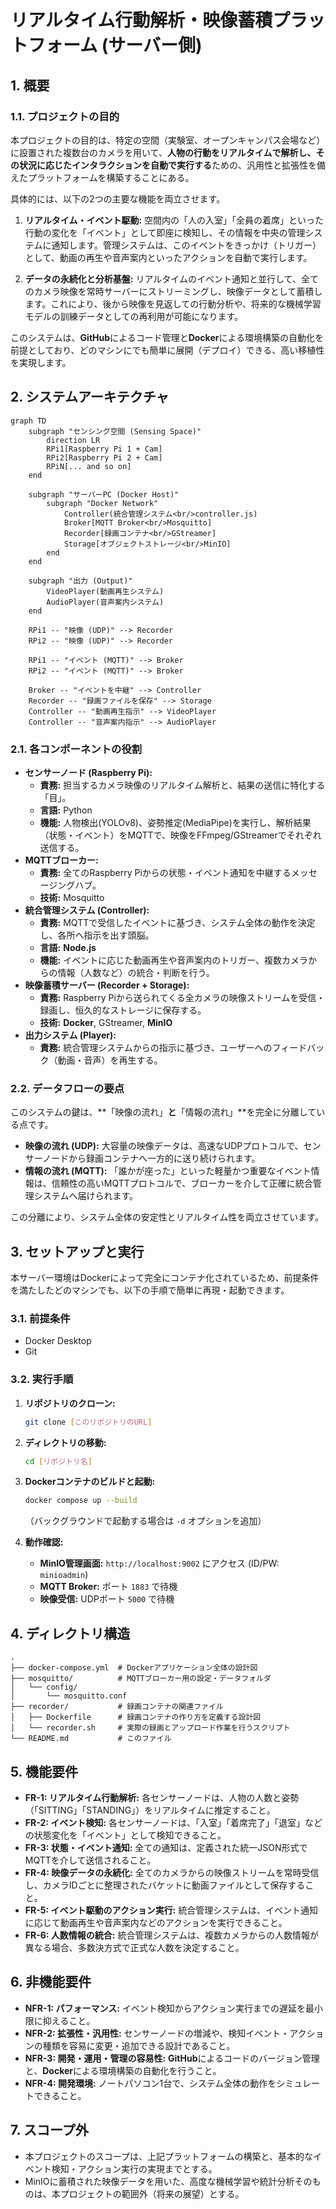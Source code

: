 # リアルタイム行動解析・映像蓄積プラットフォーム (サーバー側)

## 1. 概要

### 1.1. プロジェクトの目的
本プロジェクトの目的は、特定の空間（実験室、オープンキャンパス会場など）に設置された複数台のカメラを用いて、**人物の行動をリアルタイムで解析し、その状況に応じたインタラクションを自動で実行する**ための、汎用性と拡張性を備えたプラットフォームを構築することにある。

具体的には、以下の2つの主要な機能を両立させます。

1.  **リアルタイム・イベント駆動:**
    空間内の「人の入室」「全員の着席」といった行動の変化を「イベント」として即座に検知し、その情報を中央の管理システムに通知します。管理システムは、このイベントをきっかけ（トリガー）として、動画の再生や音声案内といったアクションを自動で実行します。

2.  **データの永続化と分析基盤:**
    リアルタイムのイベント通知と並行して、全てのカメラ映像を常時サーバーにストリーミングし、映像データとして蓄積します。これにより、後から映像を見返しての行動分析や、将来的な機械学習モデルの訓練データとしての再利用が可能になります。

このシステムは、**GitHub**によるコード管理と**Docker**による環境構築の自動化を前提としており、どのマシンにでも簡単に展開（デプロイ）できる、高い移植性を実現します。

## 2. システムアーキテクチャ

```mermaid
graph TD
    subgraph "センシング空間 (Sensing Space)"
        direction LR
        RPi1[Raspberry Pi 1 + Cam]
        RPi2[Raspberry Pi 2 + Cam]
        RPiN[... and so on]
    end

    subgraph "サーバーPC (Docker Host)"
        subgraph "Docker Network"
            Controller(統合管理システム<br/>controller.js)
            Broker[MQTT Broker<br/>Mosquitto]
            Recorder[録画コンテナ<br/>GStreamer]
            Storage[オブジェクトストレージ<br/>MinIO]
        end
    end

    subgraph "出力 (Output)"
        VideoPlayer(動画再生システム)
        AudioPlayer(音声案内システム)
    end

    RPi1 -- "映像 (UDP)" --> Recorder
    RPi2 -- "映像 (UDP)" --> Recorder

    RPi1 -- "イベント (MQTT)" --> Broker
    RPi2 -- "イベント (MQTT)" --> Broker

    Broker -- "イベントを中継" --> Controller
    Recorder -- "録画ファイルを保存" --> Storage
    Controller -- "動画再生指示" --> VideoPlayer
    Controller -- "音声案内指示" --> AudioPlayer
```

### 2.1. 各コンポーネントの役割

* **センサーノード (Raspberry Pi):**
    * **責務:** 担当するカメラ映像のリアルタイム解析と、結果の送信に特化する「目」。
    * **言語:** Python
    * **機能:** 人物検出(YOLOv8)、姿勢推定(MediaPipe)を実行し、解析結果（状態・イベント）をMQTTで、映像をFFmpeg/GStreamerでそれぞれ送信する。
* **MQTTブローカー:**
    * **責務:** 全てのRaspberry Piからの状態・イベント通知を中継するメッセージングハブ。
    * **技術:** Mosquitto
* **統合管理システム (Controller):**
    * **責務:** MQTTで受信したイベントに基づき、システム全体の動作を決定し、各所へ指示を出す頭脳。
    * **言語:** **Node.js**
    * **機能:** イベントに応じた動画再生や音声案内のトリガー、複数カメラからの情報（人数など）の統合・判断を行う。
* **映像蓄積サーバー (Recorder + Storage):**
    * **責務:** Raspberry Piから送られてくる全カメラの映像ストリームを受信・録画し、恒久的なストレージに保存する。
    * **技術:** **Docker**, GStreamer, **MinIO**
* **出力システム (Player):**
    * **責務:** 統合管理システムからの指示に基づき、ユーザーへのフィードバック（動画・音声）を再生する。

### 2.2. データフローの要点
このシステムの鍵は、**「映像の流れ」**と**「情報の流れ」**を完全に分離している点です。
* **映像の流れ (UDP):** 大容量の映像データは、高速なUDPプロトコルで、センサーノードから録画コンテナへ一方的に送り続けられます。
* **情報の流れ (MQTT):** 「誰かが座った」といった軽量かつ重要なイベント情報は、信頼性の高いMQTTプロトコルで、ブローカーを介して正確に統合管理システムへ届けられます。

この分離により、システム全体の安定性とリアルタイム性を両立させています。

## 3. セットアップと実行

本サーバー環境はDockerによって完全にコンテナ化されているため、前提条件を満たしたどのマシンでも、以下の手順で簡単に再現・起動できます。

### 3.1. 前提条件
* Docker Desktop
* Git

### 3.2. 実行手順
1.  **リポジトリのクローン:**
    ```bash
    git clone [このリポジトリのURL]
    ```
2.  **ディレクトリの移動:**
    ```bash
    cd [リポジトリ名]
    ```
3.  **Dockerコンテナのビルドと起動:**
    ```bash
    docker compose up --build
    ```
    （バックグラウンドで起動する場合は `-d` オプションを追加）

4.  **動作確認:**
    * **MinIO管理画面:** `http://localhost:9002` にアクセス (ID/PW: `minioadmin`)
    * **MQTT Broker:** ポート `1883` で待機
    * **映像受信:** UDPポート `5000` で待機

## 4. ディレクトリ構造

```
.
├── docker-compose.yml  # Dockerアプリケーション全体の設計図
├── mosquitto/          # MQTTブローカー用の設定・データフォルダ
│   └── config/
│       └── mosquitto.conf
├── recorder/           # 録画コンテナの関連ファイル
│   ├── Dockerfile      # 録画コンテナの作り方を定義する設計図
│   └── recorder.sh     # 実際の録画とアップロード作業を行うスクリプト
└── README.md           # このファイル
```

## 5. 機能要件

* **FR-1: リアルタイム行動解析:** 各センサーノードは、人物の人数と姿勢（「SITTING」「STANDING」）をリアルタイムに推定すること。
* **FR-2: イベント検知:** 各センサーノードは、「入室」「着席完了」「退室」などの状態変化を「イベント」として検知できること。
* **FR-3: 状態・イベント通知:** 全ての通知は、定義された統一JSON形式でMQTTを介して送信されること。
* **FR-4: 映像データの永続化:** 全てのカメラからの映像ストリームを常時受信し、カメラIDごとに整理されたバケットに動画ファイルとして保存すること。
* **FR-5: イベント駆動のアクション実行:** 統合管理システムは、イベント通知に応じて動画再生や音声案内などのアクションを実行できること。
* **FR-6: 人数情報の統合:** 統合管理システムは、複数カメラからの人数情報が異なる場合、多数決方式で正式な人数を決定すること。

## 6. 非機能要件

* **NFR-1: パフォーマンス:** イベント検知からアクション実行までの遅延を最小限に抑えること。
* **NFR-2: 拡張性・汎用性:** センサーノードの増減や、検知イベント・アクションの種類を容易に変更・追加できる設計であること。
* **NFR-3: 開発・運用・管理の容易性:** **GitHub**によるコードのバージョン管理と、**Docker**による環境構築の自動化を行うこと。
* **NFR-4: 開発環境:** ノートパソコン1台で、システム全体の動作をシミュレートできること。

## 7. スコープ外
* 本プロジェクトのスコープは、上記プラットフォームの構築と、基本的なイベント検知・アクション実行の実現までとする。
* MinIOに蓄積された映像データを用いた、高度な機械学習や統計分析そのものは、本プロジェクトの範囲外（将来の展望）とする。

